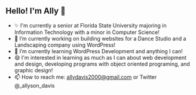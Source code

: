 ## Hello! I'm Ally 👋

- ✨ I'm currently a senior at Florida State University majoring in Information Technology with a minor in Computer Science!
- 🔭 I’m currently working on building websites for a Dance Studio and a Landscaping company using WordPress!
- 🌱 I’m currently learning WordPress Development and anything I can!
- 😄 I'm interested in learning as much as I can about web development and design, developing programs with object oriented programing, and graphic design! 
- 📫 How to reach me: allydavis2000@gmail.com or Twitter @_allyson_davis
